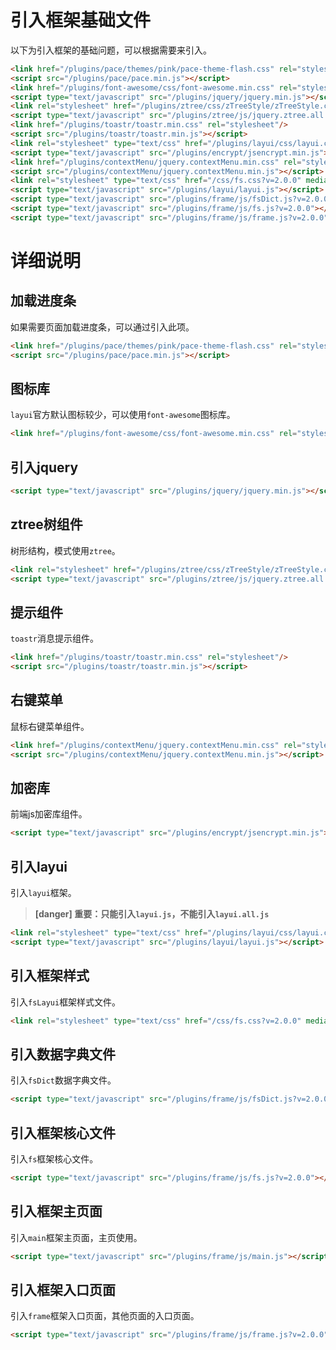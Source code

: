 
# 引入框架基础文件

以下为引入框架的基础问题，可以根据需要来引入。


```html
<link href="/plugins/pace/themes/pink/pace-theme-flash.css" rel="stylesheet"/>
<script src="/plugins/pace/pace.min.js"></script>
<link href="/plugins/font-awesome/css/font-awesome.min.css" rel="stylesheet"/>
<script type="text/javascript" src="/plugins/jquery/jquery.min.js"></script>
<link rel="stylesheet" href="/plugins/ztree/css/zTreeStyle/zTreeStyle.css" type="text/css"/>
<script type="text/javascript" src="/plugins/ztree/js/jquery.ztree.all.min.js"></script>
<link href="/plugins/toastr/toastr.min.css" rel="stylesheet"/>
<script src="/plugins/toastr/toastr.min.js"></script>
<link rel="stylesheet" type="text/css" href="/plugins/layui/css/layui.css" media="all"/>
<script type="text/javascript" src="/plugins/encrypt/jsencrypt.min.js"></script>
<link href="/plugins/contextMenu/jquery.contextMenu.min.css" rel="stylesheet"/>
<script src="/plugins/contextMenu/jquery.contextMenu.min.js"></script>
<link rel="stylesheet" type="text/css" href="/css/fs.css?v=2.0.0" media="all"/>
<script type="text/javascript" src="/plugins/layui/layui.js"></script>
<script type="text/javascript" src="/plugins/frame/js/fsDict.js?v=2.0.0"></script>
<script type="text/javascript" src="/plugins/frame/js/fs.js?v=2.0.0"></script>
<script type="text/javascript" src="/plugins/frame/js/frame.js?v=2.0.0"></script>
```

# 详细说明

## 加载进度条

如果需要页面加载进度条，可以通过引入此项。

```html
<link href="/plugins/pace/themes/pink/pace-theme-flash.css" rel="stylesheet"/>
<script src="/plugins/pace/pace.min.js"></script>
```

## 图标库

`layui`官方默认图标较少，可以使用`font-awesome`图标库。

```html
<link href="/plugins/font-awesome/css/font-awesome.min.css" rel="stylesheet"/>
```
## 引入jquery

```html
<script type="text/javascript" src="/plugins/jquery/jquery.min.js"></script>
```

## ztree树组件

树形结构，模式使用`ztree`。

```html
<link rel="stylesheet" href="/plugins/ztree/css/zTreeStyle/zTreeStyle.css" type="text/css"/>
<script type="text/javascript" src="/plugins/ztree/js/jquery.ztree.all.min.js"></script>
```

## 提示组件

`toastr`消息提示组件。

```html
<link href="/plugins/toastr/toastr.min.css" rel="stylesheet"/>
<script src="/plugins/toastr/toastr.min.js"></script>
```

## 右键菜单

鼠标右键菜单组件。

```html
<link href="/plugins/contextMenu/jquery.contextMenu.min.css" rel="stylesheet"/>
<script src="/plugins/contextMenu/jquery.contextMenu.min.js"></script>
```

## 加密库

前端js加密库组件。

```html
<script type="text/javascript" src="/plugins/encrypt/jsencrypt.min.js"></script>
```

## 引入layui

引入`layui`框架。

> **[danger] 重要：只能引入`layui.js`，不能引入`layui.all.js`**

```html
<link rel="stylesheet" type="text/css" href="/plugins/layui/css/layui.css" media="all"/>
<script type="text/javascript" src="/plugins/layui/layui.js"></script>
```


## 引入框架样式

引入`fsLayui`框架样式文件。


```html
<link rel="stylesheet" type="text/css" href="/css/fs.css?v=2.0.0" media="all"/>
```

## 引入数据字典文件

引入`fsDict`数据字典文件。


```html
<script type="text/javascript" src="/plugins/frame/js/fsDict.js?v=2.0.0"></script>
```

## 引入框架核心文件

引入`fs`框架核心文件。

```html
<script type="text/javascript" src="/plugins/frame/js/fs.js?v=2.0.0"></script>
```

## 引入框架主页面

引入`main`框架主页面，主页使用。

```html
<script type="text/javascript" src="/plugins/frame/js/main.js"></script>
```

## 引入框架入口页面

引入`frame`框架入口页面，其他页面的入口页面。

```html
<script type="text/javascript" src="/plugins/frame/js/frame.js?v=2.0.0"></script>
```

